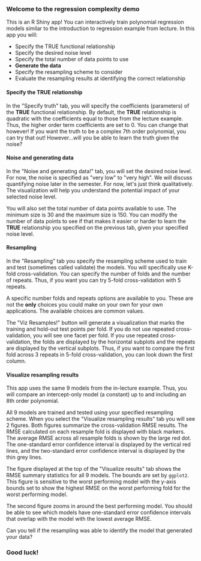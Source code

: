 ### Welcome to the regression complexity demo

This is an R Shiny app! You can interactively train polynomial regression models similar to the introduction to regression example from lecture. In this app you will:  

* Specify the TRUE functional relationship  
* Specify the desired noise level  
* Specify the total number of data points to use  
* **Generate the data**  
* Specify the resampling scheme to consider  
* Evaluate the resampling results at identifying the correct relationship  

#### Specify the TRUE relationship

In the "Specify truth" tab, you will specify the coefficients (parameters) of the **TRUE** functional relationship. By default, the **TRUE** relationship is quadratic with the coefficients equal to those from the lecture example. Thus, the higher order term coefficients are set to 0. You can change that however! If you want the truth to be a complex 7th order polynomial, you can try that out! However...will you be able to learn the truth given the noise?  

#### Noise and generating data

In the "Noise and generating data!" tab, you will set the desired noise level. For now, the noise is specified as "very low" to "very high". We will discuss quantifying noise later in the semester. For now, let's just think qualitatively. The visualization will help you understand the potential impact of your selected noise level.  

You will also set the total number of data points available to use. The minimum size is 30 and the maximum size is 150. You can modify the number of data points to see if that makes it easier or harder to learn the **TRUE** relationship you specified on the previous tab, given your specified noise level.  

#### Resampling

In the "Resampling" tab you specify the resampling scheme used to train and test (sometimes called validate) the models. You will specifically use K-fold cross-validation. You can specify the number of folds and the number of repeats. Thus, if you want you can try 5-fold cross-validation with 5 repeats.  

A specific number folds and repeats options are available to you. These are not the **only** choices you could make on your own for your own applications. The available choices are common values.  

The "Viz Resamples!" button will generate a visualization that marks the training and hold-out test points per fold. If you do not use repeated cross-validation, you will see one facet per fold. If you use repeated cross-validation, the folds are displayed by the horizontal subplots and the repeats are displayed by the vertical subplots. Thus, if you want to compare the first fold across 3 repeats in 5-fold cross-validation, you can look down the first column.  

#### Visualize resampling results

This app uses the same 9 models from the in-lecture example. Thus, you will compare an intercept-only model (a constant) up to and including an 8th order polynomial.  

All 9 models are trained and tested using your specified resampling scheme. When you select the "Visualize resampling results" tab you will see 2 figures. Both figures summarize the cross-validation RMSE results. The RMSE calculated on each resample fold is displayed with black markers. The average RMSE across all resample folds is shown by the large red dot. The one-standard error confidence interval is displayed by the vertical red lines, and the two-standard error confidence interval is displayed by the thin grey lines. 

The figure displayed at the top of the "Visualize results" tab shows the RMSE summary statistics for all 9 models. The bounds are set by `ggplot2`. This figure is sensitive to the worst performing model with the y-axis bounds set to show the highest RMSE on the worst performing fold for the worst performing model.  

The second figure zooms in around the best performing model. You should be able to see which models have one-standard error confidence intervals that overlap with the model with the lowest average RMSE.  

Can you tell if the resampling was able to identify the model that generated your data?  

### Good luck!  